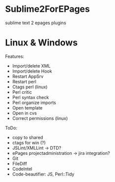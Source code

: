 Sublime2ForEPages
=================

sublime text 2 epages plugins

Linux & Windows
=====
Features:
* Import/delete XML
* Import/delete Hook
* Restart AppSrv
* Restart perl
* Ctags perl (linux)
* Perl critic
* Perl syntax check
* Perl organize imports
* Open template
* Open in cvs
* Correct permissions (linux)

ToDo:
* copy to shared
* ctags for win (?)
* JSLint/XMLLint -> DTD?
* ePages projectadministration -> jira integration?
* Git
* FileDiff
* CodeIntel
* Code-beautifier: JS, Perl::Tidy
